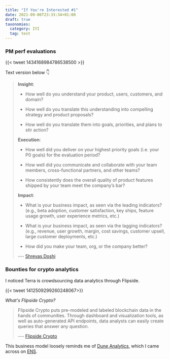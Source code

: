 ```yaml
---
title: "If You're Interested #1"
date: 2021-09-06T23:33:34+01:00
draft: true
taxonomies:
  category: IYI
  tag: test
---
```


### PM perf evaluations

{{< tweet 1434168984786538500 >}}

Text version below 👇

>**Insight**:
>
> * How well do you understand your product, users, customers, and domain?
>
>* How well do you translate this understanding into compelling strategy and product proposals?
>
>* How well do you translate them into goals, priorities, and plans to stir action?
>
>**Execution**:
>
>* How well did you deliver on your highest priority goals (i.e. your P0 goals) for the evaluation period?
>
>* How well did you communicate and collaborate with your team members, cross-functional partners, and other teams?
>
>* How consistently does the overall quality of product features shipped by your team meet the company’s bar?
>
>**Impact**:
>
>* What is your business impact, as seen via the leading indicators?
>(e.g., beta adoption, customer satisfaction, key ships, feature usage growth, user experience metrics, etc.)
>
>* What is your business impact, as seen via the lagging indicators?
>(e.g., revenue, user growth, margin, cost savings, customer upsell, large customer deployments, etc.)
>
>* How did you make your team, org, or the company better?
>
> --- [Shreyas Doshi](https://docs.google.com/document/d/1uVhxc-eRc4PtU4z3ftb_EPnMBXY82nlukmWLbm5mS-E/edit)

### Bounties for crypto analytics

I noticed Terra is crowdsourcing data analytics through Flipside.

{{< tweet 1412509299260248067>}}

*What's Flipside Crypto?*

> Flipside Crypto puts pre-modeled and labeled blockchain data in the hands of communities.
> Through dashboard and visualization tools, as well as auto-generated API endpoints, data analysts can easily create queries that answer any question.
>
> --- [Flipside Crypto](https://www.flipsidecrypto.com/)

This business model loosely reminds me of [Dune Analytics](https://dune.xyz/home), which I came across on [ENS](https://dune.xyz/makoto/-eth-registration-funnel).
